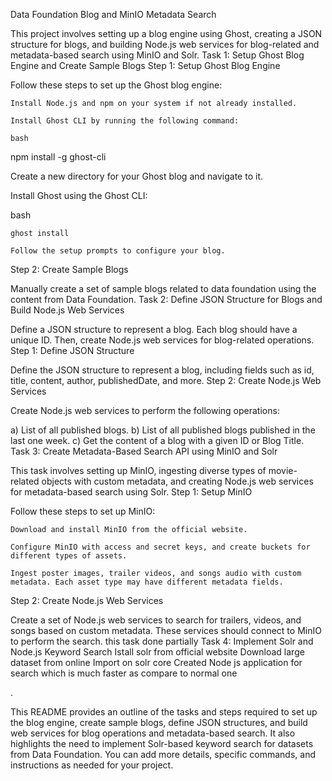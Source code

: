 Data Foundation Blog and MinIO Metadata Search

This project involves setting up a blog engine using Ghost, creating a JSON structure for blogs, and building Node.js web services for blog-related and metadata-based search using MinIO and Solr.
Task 1: Setup Ghost Blog Engine and Create Sample Blogs
Step 1: Setup Ghost Blog Engine

Follow these steps to set up the Ghost blog engine:

    Install Node.js and npm on your system if not already installed.

    Install Ghost CLI by running the following command:

    bash

npm install -g ghost-cli

Create a new directory for your Ghost blog and navigate to it.

Install Ghost using the Ghost CLI:

bash

    ghost install

    Follow the setup prompts to configure your blog.

Step 2: Create Sample Blogs

Manually create a set of sample blogs related to data foundation using the content from Data Foundation.
Task 2: Define JSON Structure for Blogs and Build Node.js Web Services

Define a JSON structure to represent a blog. Each blog should have a unique ID. Then, create Node.js web services for blog-related operations.
Step 1: Define JSON Structure

Define the JSON structure to represent a blog, including fields such as id, title, content, author, publishedDate, and more.
Step 2: Create Node.js Web Services

Create Node.js web services to perform the following operations:

a) List of all published blogs.
b) List of all published blogs published in the last one week.
c) Get the content of a blog with a given ID or Blog Title.
Task 3: Create Metadata-Based Search API using MinIO and Solr

This task involves setting up MinIO, ingesting diverse types of movie-related objects with custom metadata, and creating Node.js web services for metadata-based search using Solr.
Step 1: Setup MinIO

Follow these steps to set up MinIO:

    Download and install MinIO from the official website.

    Configure MinIO with access and secret keys, and create buckets for different types of assets.

    Ingest poster images, trailer videos, and songs audio with custom metadata. Each asset type may have different metadata fields.

Step 2: Create Node.js Web Services

Create a set of Node.js web services to search for trailers, videos, and songs based on custom metadata. These services should connect to MinIO to perform the search.
this task done partially 
Task 4: Implement Solr and Node.js Keyword Search
  Istall solr from official website 
  Download large dataset from online 
Import on solr core
Created Node js application for search which is much faster as compare to normal one
     
.

This README provides an outline of the tasks and steps required to set up the blog engine, create sample blogs, define JSON structures, and build web services for blog operations and metadata-based search. It also highlights the need to implement Solr-based keyword search for datasets from Data Foundation. You can add more details, specific commands, and instructions as needed for your project.
